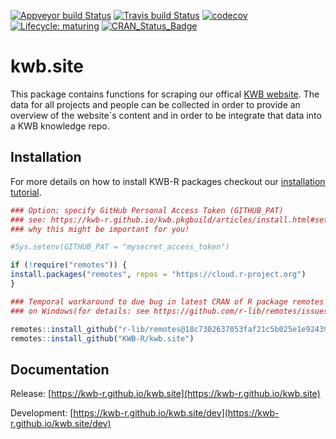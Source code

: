[![Appveyor build Status](https://ci.appveyor.com/api/projects/status/github/KWB-R/kwb.site?branch=master&svg=true)](https://ci.appveyor.com/project/KWB-R/kwb-site/branch/master)
[![Travis build Status](https://travis-ci.org/KWB-R/kwb.site.svg?branch=master)](https://travis-ci.org/KWB-R/kwb.site)
[![codecov](https://codecov.io/github/KWB-R/kwb.site/branch/master/graphs/badge.svg)](https://codecov.io/github/KWB-R/kwb.site)
[![Lifecycle: maturing](https://img.shields.io/badge/lifecycle-maturing-blue.svg)](https://www.tidyverse.org/lifecycle/#maturing)
[![CRAN_Status_Badge](https://www.r-pkg.org/badges/version/kwb.site)]()

# kwb.site

This package contains functions for scraping
our offical [KWB website](https://kompetenz-wasser.de). The data for
all projects and people can be collected in order to provide an
overview of the website`s content and in order to be integrate that
data into a KWB knowledge repo.

## Installation

For more details on how to install KWB-R packages checkout our [installation tutorial](https://kwb-r.github.io/kwb.pkgbuild/articles/install.html).

```r
### Option: specify GitHub Personal Access Token (GITHUB_PAT)
### see: https://kwb-r.github.io/kwb.pkgbuild/articles/install.html#set-your-github_pat
### why this might be important for you!

#Sys.setenv(GITHUB_PAT = "mysecret_access_token")

if (!require("remotes")) {
install.packages("remotes", repos = "https://cloud.r-project.org")
}

### Temporal workaround to due bug in latest CRAN of R package remotes v2.0.2
### on Windows(for details: see https://github.com/r-lib/remotes/issues/248)

remotes::install_github("r-lib/remotes@18c7302637053faf21c5b025e1e9243962db1bdc")
remotes::install_github("KWB-R/kwb.site")
```

## Documentation

Release: [https://kwb-r.github.io/kwb.site](https://kwb-r.github.io/kwb.site)

Development: [https://kwb-r.github.io/kwb.site/dev](https://kwb-r.github.io/kwb.site/dev)
